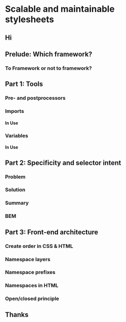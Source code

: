 # Scalable and maintainable stylesheets

## Hi
## Prelude: Which framework?
### To Framework or not to framework?
## Part 1: Tools
### Pre- and postprocessors
### Imports
#### In Use
### Variables
#### In Use
## Part 2: Specificity and selector intent
### Problem
### Solution
### Summary
### BEM
## Part 3: Front-end architecture
### Create order in CSS & HTML
### Namespace layers
### Namespace prefixes
### Namespaces in HTML
### Open/closed principle
## Thanks
